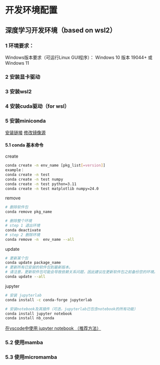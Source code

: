 
# 开发环境配置

## 深度学习开发环境（based on wsl2）

### 1 环境要求：
Windows版本要求（可运行Linux GUI程序）：
Windows 10 版本 19044+ 或 Windows 11

### 2 安装显卡驱动

### 3 安装wsl2

### 4 安装cuda驱动（for wsl）

### 5 安装miniconda

[安装链接](https://docs.conda.io/projects/miniconda/en/latest/index.html)
[修改镜像源](https://mirrors.tuna.tsinghua.edu.cn/help/anaconda/)

#### 5.1 conda 基本命令

create

```bash
conda create -n env_name [pkg_list[=version]]
example：
conda create -n test
conda create -n test numpy
conda create -n test python=3.11
conda create -n test matplotlib numpy=24.0
```

remove

```bash
# 删除软件包
conda remove pkg_name

# 删除整个环境
# step 1 退出环境
conda deactivate
# step 2 删除环境
conda remove -n  env_name --all
```

update

```bash
# 更新某个包
conda update package_name
# 更新所有已安装的软件包到最新版本。
# 请注意，更新软件包可能会导致依赖关系问题，因此建议在更新软件包之前备份您的环境。
conda update --all
```

jupyter

```bash
# 安装 jupyterlab 
conda install -c conda-forge jupyterlab

# 安装notebook及其插件（可选，jupyterlab已包含notebook的所有功能）
conda install jupyter notebook
conda install nb_conda
```

[在vscode中使用 jupyter notebook （推荐方法）](https://code.visualstudio.com/docs/datascience/jupyter-notebooks)

### 5.2 使用mamba

### 5.3 使用micromamba

